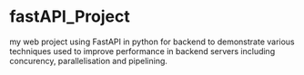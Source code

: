 # fastAPI_Project
my web project using FastAPI in python for backend to demonstrate various techniques used to improve performance in backend servers including concurency, parallelisation and pipelining.
